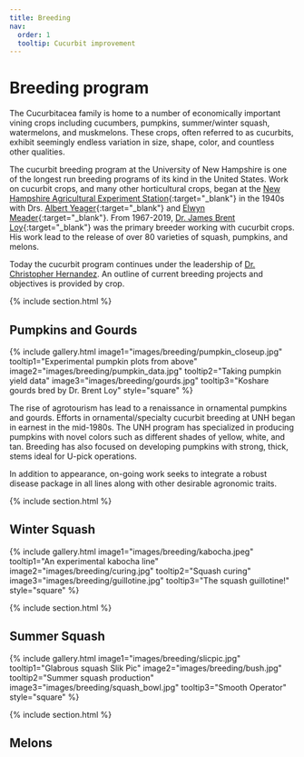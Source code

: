```yaml
---
title: Breeding 
nav:
  order: 1
  tooltip: Cucurbit improvement 
---
```


# <i class="fas fa-seedling"></i>Breeding program
The Cucurbitacea family is home to a number of economically important vining crops including cucumbers, pumpkins, summer/winter squash, watermelons, and muskmelons.
These crops, often referred to as cucurbits, exhibit seemingly endless variation in size, shape, color, and countless other qualities. 

The cucurbit breeding program at the University of New Hampshire is one of the longest run breeding programs of its kind in the United States.
Work on cucurbit crops, and many other horticultural crops, began at the [New Hampshire Agricultural Experiment Station](https://colsa.unh.edu/new-hampshire-agricultural-experiment-station){:target="_blank"} in the 1940s with Drs. [Albert Yeager](https://en.wikipedia.org/wiki/Albert_F._Yeager){:target="_blank"} and [Elwyn Meader](https://en.wikipedia.org/wiki/Elwyn_Meader){:target="_blank"}. From 1967-2019, [Dr. James Brent Loy](https://www.unh.edu/unhtoday/2019/03/fruits-unh-breeding-research){:target="_blank"} was the primary breeder working with cucurbit crops.
His work lead to the release of over 80 varieties of squash, pumpkins, and melons.

Today the cucurbit program continues under the leadership of [Dr. Christopher Hernandez](https://unhcucurbits.org/members/chris-hernandez.html).
An outline of current breeding projects and objectives is provided by crop.

{% include section.html %}

## Pumpkins and Gourds

{%
  include gallery.html
  image1="images/breeding/pumpkin_closeup.jpg"
  tooltip1="Experimental pumpkin plots from above"
  image2="images/breeding/pumpkin_data.jpg" 
  tooltip2="Taking pumpkin yield data"
  image3="images/breeding/gourds.jpg"
  tooltip3="Koshare gourds bred by Dr. Brent Loy"
  style="square"
%}


The rise of agrotourism has lead to a renaissance in ornamental pumpkins and
gourds. 
Efforts in ornamental/specialty cucurbit breeding at UNH began in earnest in the mid-1980s. 
The UNH program has specialized in producing pumpkins with novel colors such as different shades of yellow, white, and tan.
Breeding has also focused on developing pumpkins with strong, thick, stems ideal for U-pick operations.

In addition to appearance, on-going work seeks to integrate a robust disease package in all lines along with other desirable agronomic traits.

{% include section.html %}

## Winter Squash

{%
  include gallery.html
  image1="images/breeding/kabocha.jpeg"
  tooltip1="An experimental kabocha line"
  image2="images/breeding/curing.jpg" 
  tooltip2="Squash curing"
  image3="images/breeding/guillotine.jpg"
  tooltip3="The squash guillotine!"
  style="square"
%}

{% include section.html %}

## Summer Squash

{%
  include gallery.html
  image1="images/breeding/slicpic.jpg" 
  tooltip1="Glabrous squash Slik Pic"
  image2="images/breeding/bush.jpg" 
  tooltip2="Summer squash production"
  image3="images/breeding/squash_bowl.jpg"
  tooltip3="Smooth Operator"
  style="square"
%}

{% include section.html %}

## Melons

